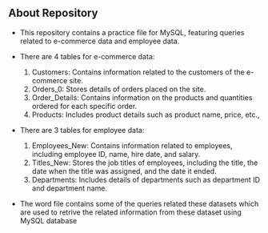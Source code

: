 ## About Repository
- This repository contains a practice file for MySQL, featuring queries related to e-commerce data and employee data.
- There are 4 tables for e-commerce data:
  1. Customers: Contains information related to the customers of the e-commerce site.
  2. Orders_0: Stores details of orders placed on the site.
  3. Order_Details: Contains information on the products and quantities ordered for each specific order.
  4. Products: Includes product details such as product name, price, etc.,
 
- There are 3 tables for employee data:
  1. Employees_New: Contains information related to employees, including employee ID, name, hire date, and salary.
  2. Titles_New: Stores the job titles of employees, including the title, the date when the title was assigned, and the date it ended.
  3. Departments: Includes details of departments such as department ID and department name.
- The word file contains some of the queries related these datasets which are used to retrive the related information from these dataset using MySQL database
